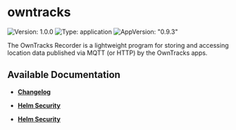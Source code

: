 # owntracks

![Version: 1.0.0](https://img.shields.io/badge/Version-1.0.0-informational?style=flat-square) ![Type: application](https://img.shields.io/badge/Type-application-informational?style=flat-square) ![AppVersion: "0.9.3"](https://img.shields.io/badge/AppVersion-"0.9.3"-informational?style=flat-square)

The OwnTracks Recorder is a lightweight program for storing and accessing location data published via MQTT (or HTTP) by the OwnTracks apps.

## Available Documentation

- [**Changelog**](CHANGELOG)

- [**Helm Security**](container-security)

- [**Helm Security**](helm-security)

